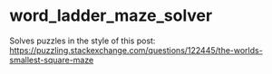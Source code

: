 # word_ladder_maze_solver
Solves puzzles in the style of this post: https://puzzling.stackexchange.com/questions/122445/the-worlds-smallest-square-maze
